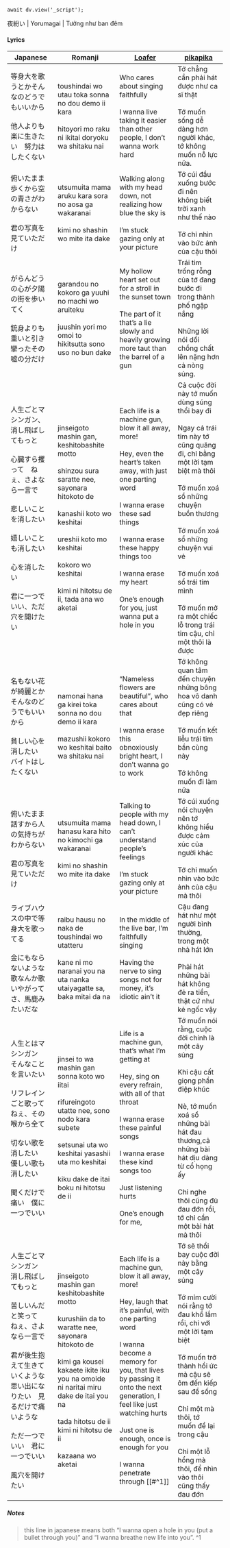 ```dataviewjs
await dv.view('_script');
```
夜紛い | Yorumagai | Tưởng như ban đêm
#### Lyrics

| Japanese                                                                                                                        | Romanji                                                                                                                                                                                                                                                                | [Loafer](https://docs.google.com/document/d/1AYYdLls9-Q9GX0WNGIxoXgt_6Ne4jr6-bvVPd43UsGg/edit)                                                                                                                                                                                                                                       | [pikapika](https://pikapika-translate.blogspot.com/p/yorushika-moonlight.html)                                                                                                                                                                                                                                                        |
| ------------------------------------------------------------------------------------------------------------------------------- | ---------------------------------------------------------------------------------------------------------------------------------------------------------------------------------------------------------------------------------------------------------------------- | ------------------------------------------------------------------------------------------------------------------------------------------------------------------------------------------------------------------------------------------------------------------------------------------------------------------------------------ | ------------------------------------------------------------------------------------------------------------------------------------------------------------------------------------------------------------------------------------------------------------------------------------------------------------------------------------- |
| 等身大を歌うとかそんなのどうでもいいから<br><br>他人よりも楽に生きたい　努力はしたくない                                                                                | toushindai wo utau toka sonna no dou demo ii kara<br><br>hitoyori mo raku ni ikitai doryoku wa shitaku nai                                                                                                                                                             | Who cares about singing faithfully<br><br>I wanna live taking it easier than other people, I don’t wanna work hard                                                                                                                                                                                                                   | Tớ chẳng cần phải hát được như ca sĩ thật<br><br>Tớ muốn sống dễ dàng hơn người khác, tớ không muốn nỗ lực nữa.                                                                                                                                                                                                                       |
| 俯いたまま歩くから空の青さがわからない<br><br>君の写真を見ていただけ                                                                                          | utsumuita mama aruku kara sora no aosa ga wakaranai<br><br>kimi no shashin wo mite ita dake                                                                                                                                                                            | Walking along with my head down, not realizing how blue the sky is<br><br>I’m stuck gazing only at your picture                                                                                                                                                                                                                      | Tớ cúi đầu xuống bước đi nên không biết trời xanh như thế nào<br><br>Tớ chỉ nhìn vào bức ảnh của cậu thôi                                                                                                                                                                                                                             |
| がらんどうの心が夕陽の街を歩いてく<br><br>銃身よりも重いと引き攣ったその嘘の分だけ                                                                                   | garandou no kokoro ga yuuhi no machi wo aruiteku<br><br>juushin yori mo omoi to hikitsutta sono uso no bun dake                                                                                                                                                        | My hollow heart set out for a stroll in the sunset town<br><br>The part of it that’s a lie slowly and heavily growing more taut than the barrel of a gun                                                                                                                                                                             | Trái tim trống rỗng của tớ đang bước đi trong thành phố ngập nắng<br><br>Những lời nói dối chồng chất lên nặng hơn cả nòng súng.                                                                                                                                                                                                      |
| 人生ごとマシンガン、消し飛ばしてもっと<br><br>心臓すら攫って　ねぇ、さよなら一言で<br><br>悲しいことを消したい<br><br>嬉しいことも消したい<br><br>心を消したい<br><br>君に一つでいい、ただ穴を開けたい         | jinseigoto mashin gan, keshitobashite motto<br><br>shinzou sura saratte nee, sayonara hitokoto de<br><br>kanashii koto wo keshitai<br><br>ureshii koto mo keshitai<br><br>kokoro wo keshitai<br><br>kimi ni hitotsu de ii, tada ana wo aketai                          | Each life is a machine gun, blow it all away, more!<br><br>Hey, even the heart’s taken away, with just one parting word<br><br>I wanna erase these sad things<br><br>I wanna erase these happy things too<br><br>I wanna erase my heart<br><br>One’s enough for you, just wanna put a hole in you                                    | Cả cuộc đời này tớ muốn dùng súng thổi bay đi<br><br>Ngay cả trái tim này tớ cũng quăng đi, chỉ bằng một lời tạm biệt mà thôi<br><br>Tớ muốn xoá sổ những chuyện buồn thương<br><br>Tớ muốn xoá sổ những chuyện vui vẻ<br><br>Tớ muốn xoá sổ trái tim mình<br><br>Tớ muốn mở ra một chiếc lỗ trong trái tim cậu, chỉ một thôi là được |
| 名もない花が綺麗とかそんなのどうでもいいから<br><br>貧しい心を消したい　バイトはしたくない                                                                               | namonai hana ga kirei toka sonna no dou demo ii kara<br><br>mazushii kokoro wo keshitai baito wa shitaku nai                                                                                                                                                           | “Nameless flowers are beautiful”, who cares about that<br><br>I wanna erase this obnoxiously bright heart, I don’t wanna go to work                                                                                                                                                                                                  | Tớ không quan tâm đến chuyện những bông hoa vô danh cũng có vẻ đẹp riêng<br><br>Tớ muốn kết liễu trái tim bần cùng này<br><br>Tớ không muốn đi làm nữa                                                                                                                                                                                |
| 俯いたまま話すから人の気持ちがわからない<br><br>君の写真を見ていただけ                                                                                         | utsumuita mama hanasu kara hito no kimochi ga wakaranai<br><br>kimi no shashin wo mite ita dake                                                                                                                                                                        | Talking to people with my head down, I can’t understand people’s feelings<br><br>I’m stuck gazing only at your picture                                                                                                                                                                                                               | Tớ cúi xuống nói chuyện nên tớ không hiểu được cảm xúc của người khác<br><br>Tớ chỉ muốn nhìn vào bức ảnh của cậu mà thôi                                                                                                                                                                                                             |
| ライブハウスの中で等身大を歌ってる<br><br>金にもならないような歌なんか歌いやがってさ、馬鹿みたいだな                                                                          | raibu hausu no naka de toushindai wo utatteru<br><br>kane ni mo naranai you na uta nanka utaiyagatte sa, baka mitai da na                                                                                                                                              | In the middle of the live bar, I’m faithfully singing<br><br>Having the nerve to sing songs not for money, it’s idiotic ain’t it                                                                                                                                                                                                     | Cậu đang hát như một người bình thường, trong một nhà hát lớn<br><br>Phải hát những bài hát không đẻ ra tiền, thật cứ như kẻ ngốc vậy                                                                                                                                                                                                 |
| 人生とはマシンガン　そんなことを言いたい<br><br>リフレインごと歌って　ねぇ、その喉から全て<br><br>切ない歌を消したい　優しい歌も消したい<br><br>聞くだけで痛い　僕に一つでいい                             | jinsei to wa mashin gan sonna koto wo iitai<br><br>rifureingoto utatte nee, sono nodo kara subete<br><br>setsunai uta wo keshitai yasashii uta mo keshitai<br><br>kiku dake de itai boku ni hitotsu de ii                                                              | Life is a machine gun, that’s what I’m getting at<br><br>Hey, sing on every refrain, with all of that throat<br><br>I wanna erase these painful songs<br><br>I wanna erase these kind songs too<br><br>Just listening hurts<br><br>One’s enough for me,                                                                              | Tớ muốn nói rằng, cuộc đời chính là một cây súng<br><br>Khi cậu cất giọng phần điệp khúc<br><br>Nè, tớ muốn xoá sổ những bài hát đau thương,cả những bài hát dịu dàng từ cổ họng ấy<br><br>Chỉ nghe thôi cũng đủ đau đớn rồi, tớ chỉ cần một bài hát mà thôi                                                                          |
| 人生ごとマシンガン　消し飛ばしてもっと<br><br>苦しいんだと笑って　ねぇ、さよなら一言で<br><br>君が後生抱えて生きていくような思い出になりたい　見るだけで痛いような<br><br>ただ一つでいい　君に一つでいい<br><br>風穴を開けたい | jinseigoto mashin gan keshitobashite motto<br><br>kurushiin da to waratte nee, sayonara hitokoto de<br><br>kimi ga kousei kakaete ikite iku you na omoide ni naritai miru dake de itai you na<br><br>tada hitotsu de ii kimi ni hitotsu de ii<br><br>kazaana wo aketai | Each life is a machine gun, blow it all away, more!<br><br>Hey, laugh that it’s painful, with one parting word<br><br>I wanna become a memory for you, that lives by passing it onto the next generation, I feel like just watching hurts<br><br>Just one is enough, once is enough for you<br><br>I wanna penetrate through [[#^1]] | Tớ sẽ thổi bay cuộc đời này bằng một cây súng<br><br>Tớ mỉm cười nói rằng tớ đau khổ lắm rồi, chỉ với một lời tạm biệt<br><br>Tớ muốn trở thành hồi ức mà cậu sẽ ôm đến kiếp sau để sống<br><br>Chỉ một mà thôi, tớ muốn để lại trong cậu<br><br>Chỉ một lỗ hổng mà thôi, để nhìn vào thôi cũng thấy đau đớn                          |
##### Notes
>this line in japanese means both “I wanna open a hole in you (put a bullet through you)” and “I wanna breathe new life into you”. ^1